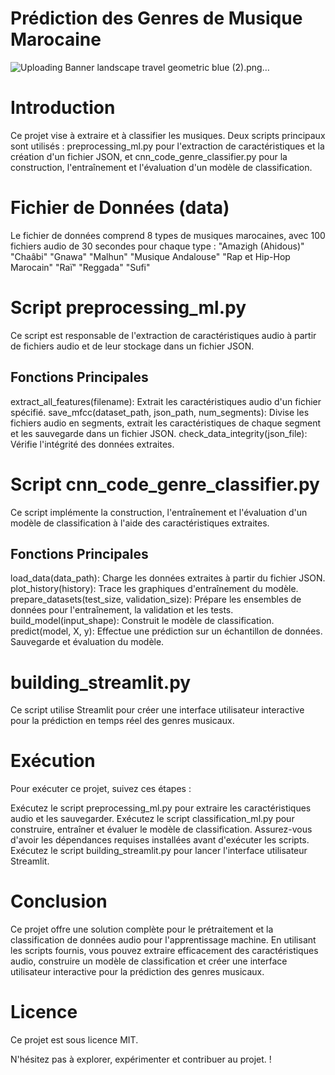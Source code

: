 # Prédiction des Genres de Musique Marocaine
![Uploading Banner landscape travel geometric blue (2).png…]()

#  Introduction
Ce projet vise à extraire et à classifier les musiques. Deux scripts principaux sont utilisés : preprocessing_ml.py pour l'extraction de caractéristiques et la création d'un fichier JSON, et cnn_code_genre_classifier.py pour la construction, l'entraînement et l'évaluation d'un modèle de classification.
# Fichier de Données (data)
Le fichier de données comprend 8 types de musiques marocaines, avec 100 fichiers audio de 30 secondes pour chaque type :
"Amazigh (Ahidous)"
"Chaâbi"
"Gnawa"
"Malhun"
"Musique Andalouse"
"Rap et Hip-Hop Marocain"
"Raï"
"Reggada"
"Sufi" 
#  Script preprocessing_ml.py
Ce script est responsable de l'extraction de caractéristiques audio à partir de fichiers audio et de leur stockage dans un fichier JSON.

## Fonctions Principales
extract_all_features(filename): Extrait les caractéristiques audio d'un fichier spécifié.
save_mfcc(dataset_path, json_path, num_segments): Divise les fichiers audio en segments, extrait les caractéristiques de chaque segment et les sauvegarde dans un fichier JSON.
check_data_integrity(json_file): Vérifie l'intégrité des données extraites.
# Script cnn_code_genre_classifier.py
Ce script implémente la construction, l'entraînement et l'évaluation d'un modèle de classification à l'aide des caractéristiques extraites.

## Fonctions Principales
load_data(data_path): Charge les données extraites à partir du fichier JSON.
plot_history(history): Trace les graphiques d'entraînement du modèle.
prepare_datasets(test_size, validation_size): Prépare les ensembles de données pour l'entraînement, la validation et les tests.
build_model(input_shape): Construit le modèle de classification.
predict(model, X, y): Effectue une prédiction sur un échantillon de données.
Sauvegarde et évaluation du modèle.
# building_streamlit.py
Ce script utilise Streamlit pour créer une interface utilisateur interactive pour la prédiction en temps réel des genres musicaux.
# Exécution
Pour exécuter ce projet, suivez ces étapes :

Exécutez le script preprocessing_ml.py pour extraire les caractéristiques audio et les sauvegarder.
Exécutez le script classification_ml.py pour construire, entraîner et évaluer le modèle de classification.
Assurez-vous d'avoir les dépendances requises installées avant d'exécuter les scripts.
Exécutez le script building_streamlit.py pour lancer l'interface utilisateur Streamlit.

# Conclusion
Ce projet offre une solution complète pour le prétraitement et la classification de données audio pour l'apprentissage machine. En utilisant les scripts fournis, vous pouvez extraire efficacement des caractéristiques audio, construire un modèle de classification et créer une interface utilisateur interactive pour la prédiction des genres musicaux.

# Licence
Ce projet est sous licence MIT.

N'hésitez pas à explorer, expérimenter et contribuer au projet. !
